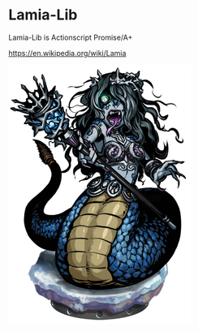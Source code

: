 Lamia-Lib
===========

Lamia-Lib is Actionscript Promise/A+ 

https://en.wikipedia.org/wiki/Lamia

![image](./project_logo.png) 


